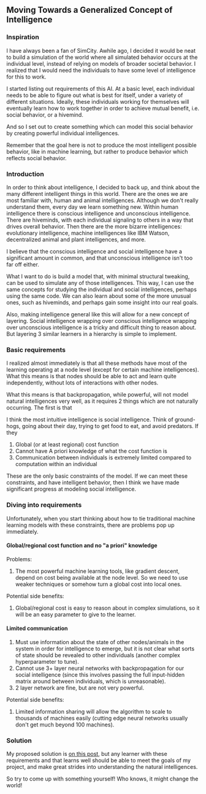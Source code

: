## Moving Towards a Generalized Concept of Intelligence

### Inspiration

I have always been a fan of SimCity. Awhile ago, I decided it would be neat to build a simulation of the world where all simulated behavior occurs at the individual level, instead of relying on models of broader societal behavior. I realized that I would need the individuals to have some level of intelligence for this to work.

I started listing out requirements of this AI. At a basic level, each individual needs to be able to figure out what is best for itself, under a variety of different situations. Ideally, these individuals working for themselves will eventually learn how to work together in order to achieve mutual benefit, i.e. social behavior, or a hivemind.

And so I set out to create something which can model this social behavior by creating powerful individual intelligences.

Remember that the goal here is not to produce the most intelligent possible behavior, like in machine learning, but rather to produce behavior which reflects social behavior.

### Introduction

In order to think about intelligence, I decided to back up, and think about the many different intelligent things in this world. There are the ones we are most familiar with, human and animal intelligences. Although we don't really understand them, every day we learn something new. Within human intelligence there is conscious intelligence and unconscious intelligence. There are hiveminds, with each individual signaling to others in a way that drives overall behavior. Then there are the more bizarre intelligences: evolutionary intelligence, machine intelligences like IBM Watson, decentralized animal and plant intelligences, and more.

I believe that the conscious intelligence and social intelligence have a significant amount in common, and that unconscious intelligence isn't too far off either.

What I want to do is build a model that, with minimal structural tweaking, can be used to simulate any of those intelligences. This way, I can use the same concepts for studying the individual and social intelligences, perhaps using the same code. We can also learn about some of the more unusual ones, such as hiveminds, and perhaps gain some insight into our real goals.

Also, making intelligence general like this will allow for a new concept of layering. Social intelligence wrapping over conscious intelligence wrapping over unconscious intelligence is a tricky and difficult thing to reason about. But layering 3 similar learners in a hierarchy is simple to implement.

### Basic requirements

I realized almost immediately is that all these methods have most of the learning operating at a node level (except for certain machine intelligences). What this means is that nodes should be able to act and learn quite independently, without lots of interactions with other nodes.

What this means is that backpropagation, while powerful, will not model natural intelligences very well, as it requires 2 things which are not naturally occurring. The first is that

I think the most intuitive intelligence is social intelligence. Think of ground-hogs, going about their day, trying to get food to eat, and avoid predators. If they

1. Global (or at least regional) cost function
1. Cannot have A priori knowledge of what the cost function is
1. Communication between individuals is extremely limited compared to computation within an individual

These are the only basic constraints of the model. If we can meet these constraints, and have intelligent behavior, then I think we have made significant progress at modeling social intelligence.

### Diving into requirements

Unfortunately, when you start thinking about how to tie traditional machine learning models with these constraints, there are problems pop up immediately.

#### Global/regional cost function and no "a priori" knowledge

Problems:

1. The most powerful machine learning tools, like gradient descent, depend on cost being available at the node level. So we need to use weaker techniques or somehow turn a global cost into local ones.

Potential side benefits:

1. Global/regional cost is easy to reason about in complex simulations, so it will be an easy parameter to give to the learner.

#### Limited communication

1. Must use information about the state of other nodes/animals in the system in order for intelligence to emerge, but it is not clear what sorts of state should be revealed to other individuals (another complex hyperparameter to tune).
1. Cannot use 3+ layer neural networks with backpropagation for our social intelligence (since this involves passing the full input-hidden matrix around between individuals, which is unreasonable).
1. 2 layer network are fine, but are not very powerful.

Potential side benefits:

1. Limited information sharing will allow the algorithm to scale to thousands of machines easily (cutting edge neural networks usually don't get much beyond 100 machines).

### Solution

My proposed solution is [on this post](exploration_intelligence/generalized_intelligence_model), but any learner with these requirements and that learns well should be able to meet the goals of my project, and make great strides into understanding the natural intelligences.

So try to come up with something yourself! Who knows, it might change the world!

